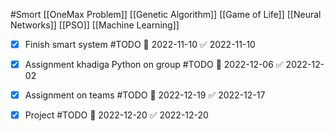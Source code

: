 #Smort 
 [[OneMax Problem]]
[[Genetic Algorithm]]
[[Game of Life]]
[[Neural Networks]]
[[PSO]]
[[Machine Learning]]


- [x] Finish smart system #TODO 📅 2022-11-10 ✅ 2022-11-10
- [x] Assignment khadiga Python on group #TODO 📅 2022-12-06 ✅ 2022-12-02
- [x] Assignment on teams #TODO 📅 2022-12-19 ✅ 2022-12-17
- [x] Project #TODO 📅 2022-12-20 ✅ 2022-12-20

